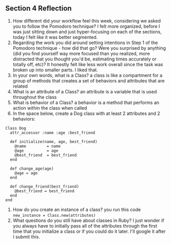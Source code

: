 ## Section 4 Reflection

1. How different did your workflow feel this week, considering we asked you to follow the Pomodoro technique?
I felt more organized, before I was just sitting down and just hyper-focusing on each of the sections, today I felt like it was better segmented.
1. Regarding the work you did around setting intentions in Step 1 of the Pomodoro technique - how did that go? Were you surprised by anything (did you find yourself way more focused than you realized, more distracted that you thought you'd be, estimating times accurately or totally off, etc)?
It honestly felt like less work overall since the task was broken up into smaller parts. I liked that.
1. In your own words, what is a Class?
a class is like a compartment for a group of methods that creates a set of behaviors and attributes that are related
1. What is an attribute of a Class?
an attribute is a variable that is used throughout the class
1. What is behavior of a Class?
a behavior is a method that performs an action within the class when called
1. In the space below, create a Dog class with at least 2 attributes and 2 behaviors:

```
Class Dog
  attr_accessor :name :age :best_friend

  def initialize(name, age, best_friend)
    @name         = name
    @age          = age
    @best_friend  = best_friend
  end

  def change_age(age)
    @age = age
  end

  def change_friend(best_friend)
    @best_friend = best_friend
  end
end

```

1. How do you create an instance of a class?
you run this code `new_instance = Class.new(attributes)`
1. What questions do you still have about classes in Ruby?
I just wonder if you always have to initially pass all of the attributes through the first time that you initialize a class or if you could do it later. I'll google it after I submit this.

